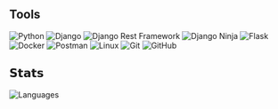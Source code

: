 ## Tools


![Python](https://img.shields.io/badge/-Python-black?style=flat-square&logo=Python)
![Django](https://img.shields.io/badge/-Django-0aad48?style=flat-square&logo=Django)
![Django Rest Framework](https://img.shields.io/badge/DRF-red?style=flat-square&logo=Django)
![Django Ninja](https://img.shields.io/badge/-Django_Ninja-%234B32C3?style=flat-square&logo=Django)
![Flask](https://img.shields.io/badge/-Flask-%232c3e50?style=flat-square&logo=Flask)
![Docker](https://img.shields.io/badge/-Docker-46a2f1?style=flat-square&logo=docker&logoColor=white)
![Postman](https://img.shields.io/badge/Postman-FCA121?style=flat-square&logo=postman)
![Linux](https://img.shields.io/badge/Linux-black?style=flat-square&logo=linux)
![Git](https://img.shields.io/badge/-Git-black?style=flat-square&logo=git)
![GitHub](https://img.shields.io/badge/-GitHub-181717?style=flat-square&logo=github)

## 𝗦𝘁𝗮𝘁𝘀

![Languages](https://github-readme-stats.vercel.app/api/top-langs/?username=botrf&layout=compact&count_private=true&theme=gruvbox)


</br>

<!---
- 👋 Hi, I’m @botrf
- 👀 I’m interested in ...
- 🌱 I’m currently learning ...
- 💞️ I’m looking to collaborate on ...
- 📫 How to reach me ...

botrf/botrf is a ✨ special ✨ repository because its `README.md` (this file) appears on your GitHub profile.
You can click the Preview link to take a look at your changes.
--->
